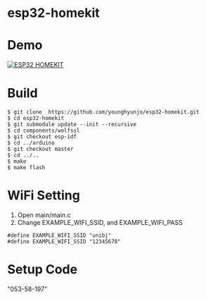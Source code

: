 # esp32-homekit

# Demo
[![ESP32 HOMEKIT](https://img.youtube.com/vi/OTBtEQNa-1E/0.jpg)](https://www.youtube.com/watch?v=OTBtEQNa-1E "ESP32 HOMEKIT")

# Build
```
$ git clone  https://github.com/younghyunjo/esp32-homekit.git
$ cd esp32-homekit
$ git submodule update --init --recursive
$ cd components/wolfssl
$ git checkout esp-idf
$ cd ../arduino
$ git checkout master
$ cd ../..
$ make
$ make flash
```

# WiFi Setting
1. Open main/main.c
2. Change EXAMPLE_WIFI_SSID, and EXAMPLE_WIFI_PASS
```
#define EXAMPLE_WIFI_SSID "unibj"  
#define EXAMPLE_WIFI_SSID "12345678"  
```

# Setup Code
"053-58-197"
